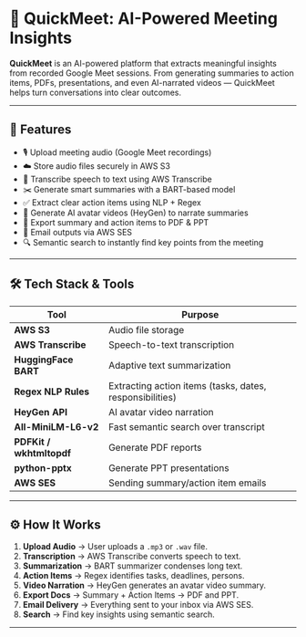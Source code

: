 # 🤖 QuickMeet: AI-Powered Meeting Insights

**QuickMeet** is an AI-powered platform that extracts meaningful insights from recorded Google Meet sessions. From generating summaries to action items, PDFs, presentations, and even AI-narrated videos — QuickMeet helps turn conversations into clear outcomes.

---

## 🚀 Features

- 🎙️ Upload meeting audio (Google Meet recordings)
- ☁️ Store audio files securely in AWS S3
- 🧠 Transcribe speech to text using AWS Transcribe
- ✂️ Generate smart summaries with a BART-based model
- ✅ Extract clear action items using NLP + Regex
- 🎥 Generate AI avatar videos (HeyGen) to narrate summaries
- 📄 Export summary and action items to PDF & PPT
- 📧 Email outputs via AWS SES
- 🔍 Semantic search to instantly find key points from the meeting

---

## 🛠️ Tech Stack & Tools

| Tool | Purpose |
|------|---------|
| **AWS S3** | Audio file storage |
| **AWS Transcribe** | Speech-to-text transcription |
| **HuggingFace BART** | Adaptive text summarization |
| **Regex NLP Rules** | Extracting action items (tasks, dates, responsibilities) |
| **HeyGen API** | AI avatar video narration |
| **All-MiniLM-L6-v2** | Fast semantic search over transcript |
| **PDFKit / wkhtmltopdf** | Generate PDF reports |
| **python-pptx** | Generate PPT presentations |
| **AWS SES** | Sending summary/action item emails |

---
## ⚙️ How It Works

1. **Upload Audio** → User uploads a `.mp3` or `.wav` file.
2. **Transcription** → AWS Transcribe converts speech to text.
3. **Summarization** → BART summarizer condenses long text.
4. **Action Items** → Regex identifies tasks, deadlines, persons.
5. **Video Narration** → HeyGen generates an avatar video summary.
6. **Export Docs** → Summary + Action Items → PDF and PPT.
7. **Email Delivery** → Everything sent to your inbox via AWS SES.
8. **Search** → Find key insights using semantic search.

---
